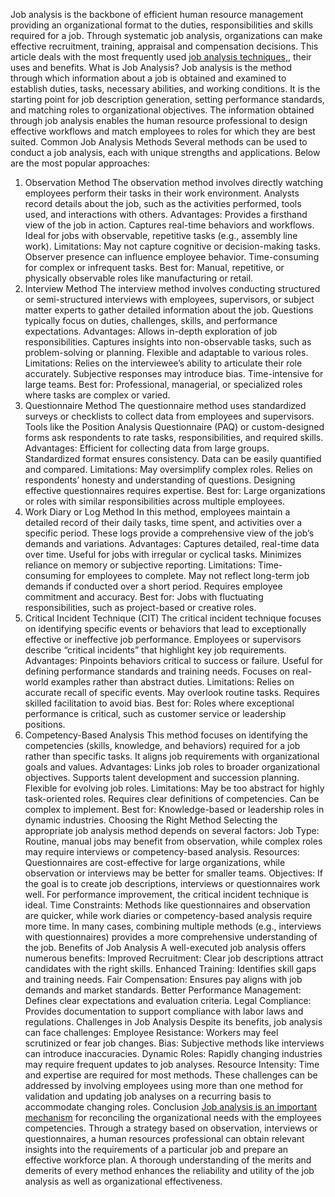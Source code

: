 
Job analysis is the backbone of efficient human resource management providing an organizational format to the duties, responsibilities and skills required for a job. Through systematic job analysis, organizations can make effective recruitment, training, appraisal and compensation decisions. This article deals with the most frequently used <a href="https://nediaz.com/blog/job-analysis-methods">job analysis techniques,</a>, their uses and benefits.
What is Job Analysis?
Job analysis is the method through which information about a job is obtained and examined to establish duties, tasks, necessary abilities, and working conditions. It is the starting point for job description generation, setting performance standards, and matching roles to organizational objectives. The information obtained through job analysis enables the human resource professional to design effective workflows and match employees to roles for which they are best suited.
Common Job Analysis Methods
Several methods can be used to conduct a job analysis, each with unique strengths and applications. Below are the most popular approaches:
1. Observation Method
The observation method involves directly watching employees perform their tasks in their work environment. Analysts record details about the job, such as the activities performed, tools used, and interactions with others.
Advantages:
Provides a firsthand view of the job in action.
Captures real-time behaviors and workflows.
Ideal for jobs with observable, repetitive tasks (e.g., assembly line work).
Limitations:
May not capture cognitive or decision-making tasks.
Observer presence can influence employee behavior.
Time-consuming for complex or infrequent tasks.
Best for: Manual, repetitive, or physically observable roles like manufacturing or retail.
2. Interview Method
The interview method involves conducting structured or semi-structured interviews with employees, supervisors, or subject matter experts to gather detailed information about the job. Questions typically focus on duties, challenges, skills, and performance expectations.
Advantages:
Allows in-depth exploration of job responsibilities.
Captures insights into non-observable tasks, such as problem-solving or planning.
Flexible and adaptable to various roles.
Limitations:
Relies on the interviewee’s ability to articulate their role accurately.
Subjective responses may introduce bias.
Time-intensive for large teams.
Best for: Professional, managerial, or specialized roles where tasks are complex or varied.
3. Questionnaire Method
The questionnaire method uses standardized surveys or checklists to collect data from employees and supervisors. Tools like the Position Analysis Questionnaire (PAQ) or custom-designed forms ask respondents to rate tasks, responsibilities, and required skills.
Advantages:
Efficient for collecting data from large groups.
Standardized format ensures consistency.
Data can be easily quantified and compared.
Limitations:
May oversimplify complex roles.
Relies on respondents’ honesty and understanding of questions.
Designing effective questionnaires requires expertise.
Best for: Large organizations or roles with similar responsibilities across multiple employees.
4. Work Diary or Log Method
In this method, employees maintain a detailed record of their daily tasks, time spent, and activities over a specific period. These logs provide a comprehensive view of the job’s demands and variations.
Advantages:
Captures detailed, real-time data over time.
Useful for jobs with irregular or cyclical tasks.
Minimizes reliance on memory or subjective reporting.
Limitations:
Time-consuming for employees to complete.
May not reflect long-term job demands if conducted over a short period.
Requires employee commitment and accuracy.
Best for: Jobs with fluctuating responsibilities, such as project-based or creative roles.
5. Critical Incident Technique (CIT)
The critical incident technique focuses on identifying specific events or behaviors that lead to exceptionally effective or ineffective job performance. Employees or supervisors describe “critical incidents” that highlight key job requirements.
Advantages:
Pinpoints behaviors critical to success or failure.
Useful for defining performance standards and training needs.
Focuses on real-world examples rather than abstract duties.
Limitations:
Relies on accurate recall of specific events.
May overlook routine tasks.
Requires skilled facilitation to avoid bias.
Best for: Roles where exceptional performance is critical, such as customer service or leadership positions.
6. Competency-Based Analysis
This method focuses on identifying the competencies (skills, knowledge, and behaviors) required for a job rather than specific tasks. It aligns job requirements with organizational goals and values.
Advantages:
Links job roles to broader organizational objectives.
Supports talent development and succession planning.
Flexible for evolving job roles.
Limitations:
May be too abstract for highly task-oriented roles.
Requires clear definitions of competencies.
Can be complex to implement.
Best for: Knowledge-based or leadership roles in dynamic industries.
Choosing the Right Method
Selecting the appropriate job analysis method depends on several factors:
Job Type: Routine, manual jobs may benefit from observation, while complex roles may require interviews or competency-based analysis.
Resources: Questionnaires are cost-effective for large organizations, while observation or interviews may be better for smaller teams.
Objectives: If the goal is to create job descriptions, interviews or questionnaires work well. For performance improvement, the critical incident technique is ideal.
Time Constraints: Methods like questionnaires and observation are quicker, while work diaries or competency-based analysis require more time.
In many cases, combining multiple methods (e.g., interviews with questionnaires) provides a more comprehensive understanding of the job.
Benefits of Job Analysis
A well-executed job analysis offers numerous benefits:
Improved Recruitment: Clear job descriptions attract candidates with the right skills.
Enhanced Training: Identifies skill gaps and training needs.
Fair Compensation: Ensures pay aligns with job demands and market standards.
Better Performance Management: Defines clear expectations and evaluation criteria.
Legal Compliance: Provides documentation to support compliance with labor laws and regulations.
Challenges in Job Analysis
Despite its benefits, job analysis can face challenges:
Employee Resistance: Workers may feel scrutinized or fear job changes.
Bias: Subjective methods like interviews can introduce inaccuracies.
Dynamic Roles: Rapidly changing industries may require frequent updates to job analyses.
Resource Intensity: Time and expertise are required for most methods.
These challenges can be addressed by involving employees using more than one method for validation and updating job analyses on a recurring basis to accommodate changing roles.
Conclusion
<a href="https://nediaz.com/blog/job-analysis-methods">Job analysis is an important mechanism</a> for reconciling the organizational needs with the employees competencies. Through a strategy based on observation, interviews or questionnaires, a human resources professional can obtain relevant insights into the requirements of a particular job and prepare an effective workforce plan. A thorough understanding of the merits and demerits of every method enhances the reliability and utility of the job analysis as well as organizational effectiveness.
